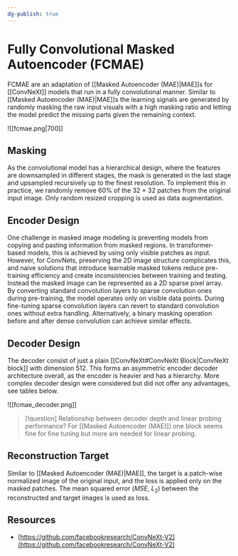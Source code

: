```yaml
---
dg-publish: true
---
```


# Fully Convolutional Masked Autoencoder (FCMAE)

FCMAE are an adaptation of [[Masked Autoencoder (MAE)|MAE]]s for [[ConvNeXt]] models that run in a fully convolutional manner. Similar to [[Masked Autoencoder (MAE)|MAE]]s the learning signals are generated by randomly masking the raw input visuals with a high masking ratio and letting the model predict the missing parts given the remaining context.

![[fcmae.png|700]]

## Masking

As the convolutional model has a hierarchical design, where the features are downsampled in different stages, the mask is generated in the last stage and upsampled recursively up to the finest resolution. To implement this in practice, we randomly remove 60% of the 32 × 32 patches from the original input image. Only random resized cropping is used as data augmentation.

## Encoder Design

One challenge in masked image modeling is preventing models from copying and pasting information from masked regions. In transformer-based models, this is achieved by using only visible patches as input. However, for ConvNets, preserving the 2D image structure complicates this, and naive solutions that introduce learnable masked tokens reduce pre-training efficiency and create inconsistencies between training and testing. Instead the masked image can be represented as a 2D sparse pixel array. By converting standard convolution layers to sparse convolution ones during pre-training, the model operates only on visible data points. During fine-tuning sparse convolution layers can revert to standard convolution ones without extra handling. Alternatively, a binary masking operation before and after dense convolution can achieve similar effects.

## Decoder Design

The decoder consist of just a plain [[ConvNeXt#ConvNeXt Block|ConvNeXt block]] with dimension 512. This forms an asymmetric encoder decoder architecture overall, as the encoder is heavier and has a hierarchy. More complex decoder design were considered but did not offer any advantages, see tables below.

![[fcmae_decoder.png]]

> [!question]
> Relationship between decoder depth and linear probing performance? For [[Masked Autoencoder (MAE)]] one block seems fine for fine tuning but more are needed for linear probing.

## Reconstruction Target

Similar to [[Masked Autoencoder (MAE)|MAE]], the target is a patch-wise normalized image of the original input, and the loss is applied only on the masked patches. The mean squared error ($MSE$, $L_2$) between the reconstructed and target images is used as loss.

## Resources

- [https://github.com/facebookresearch/ConvNeXt-V2](https://github.com/facebookresearch/ConvNeXt-V2)
